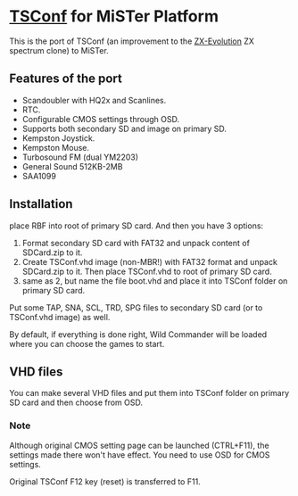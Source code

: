 # [TSConf](http://forum.tslabs.info/viewforum.php?f=20&sid=137db6b31f9fb533b908742c2b18284e) for MiSTer Platform

This is the port of TSConf (an improvement to the [ZX-Evolution](https://www.facebook.com/zxatmevolution/) ZX spectrum clone) to MiSTer.

## Features of the port
* Scandoubler with HQ2x and Scanlines.
* RTC.
* Configurable CMOS settings through OSD.
* Supports both secondary SD and image on primary SD.
* Kempston Joystick.
* Kempston Mouse.
* Turbosound FM (dual YM2203)
* General Sound 512KB-2MB
* SAA1099

## Installation
place RBF into root of primary SD card. And then you have 3 options:
1) Format secondary SD card with FAT32 and unpack content of SDCard.zip to it.
2) Create TSConf.vhd image (non-MBR!) with FAT32 format and unpack SDCard.zip to it. Then place TSConf.vhd to root of primary SD card.
3) same as 2, but name the file boot.vhd and place it into TSConf folder on primary SD card.

Put some TAP, SNA, SCL, TRD, SPG files to secondary SD card (or to TSConf.vhd image) as well.

By default, if everything is done right, Wild Commander will be loaded where you can choose the games to start.

## VHD files
You can make several VHD files and put them into TSConf folder on primary SD card and then choose from OSD.

### Note
Although original CMOS setting page can be launched (CTRL+F11), the settings made there won't have effect. You need to use OSD for CMOS settings.

Original TSConf F12 key (reset) is transferred to F11.
